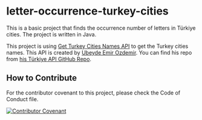 # letter-occurrence-turkey-cities
This is a basic project that finds the occurrence number of letters in Türkiye cities. The project is written in Java.

This project is using [Get Turkey Cities Names API][get-Turkey-cities-names-uri] to get the Turkey cities names. This API is created by [Ubeyde Emir Ozdemir][Ubeyde-Emir-Ozdemir-GitHub]. You can find his repo from [his Türkiye API GitHub Repo][Türkiye-Api-GitHub].

## How to Contribute

For the contributor covenant to this project, please check the Code of Conduct file.

[![Contributor Covenant](https://img.shields.io/badge/Contributor%20Covenant-2.1-4baaaa.svg)](CODE_OF_CONDUCT.md)

[get-Turkey-cities-names-uri]: https://turkiyeapi.cyclic.app/api/v1/provinces?fields=name
[Ubeyde-Emir-Ozdemir-GitHub]: https://github.com/ubeydeozdmr
[Türkiye-Api-GitHub]: https://github.com/ubeydeozdmr/turkiye-api